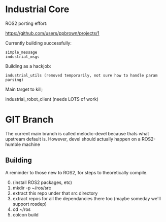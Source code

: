 # Industrial Core

ROS2 porting effort:

https://github.com/users/ppbrown/projects/1

Currently building successfully:

    simple_message
    industrial_msgs

Building as a hackjob:

    industrial_utils (removed temporarily, not sure how to handle param parsing)

Main target to kill;

industrial_robot_client   (needs LOTS of work)

# GIT Branch

The current main branch is called melodic-devel because thats what upstream default is.
However, devel should actually happen on a ROS2-humble machine

## Building

A reminder to those new to ROS2, for steps to theoretically compile.

0. (install ROS2 packages, etc)
1. mkdir -p ~/ros/src
2. extract this repo under that src directory
3. extract repos for all the dependancies there too
    (maybe someday we'll support rosdep)
4. cd ~/ros
5. colcon build


[ROS-Industrial]: http://wiki.ros.org/Industrial
[upstream repository]: https://github.com/ros-industrial/swri-ros-pkg
